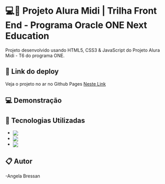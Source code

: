 # 💻🚀 Projeto Alura Midi | Trilha Front End - Programa Oracle ONE Next Education

Projeto desenvolvido usando HTML5, CSS3 & JavaScript do Projeto Alura Midi -  T6 do programa ONE.

## 🔗 Link do deploy

Veja o projeto no ar no Github Pages [Neste Link](https://angelabressan.github.io/Alura-Midi/)


## 💻 Demonstração


## 🚀 Tecnologias Utilizadas

- <img align="center" src="https://img.shields.io/badge/HTML5-E34F26?style=for-the-badge&logo=html5&logoColor=white">
- <img align="center" src="https://img.shields.io/badge/CSS3-1572B6?style=for-the-badge&logo=css3&logoColor=white">
- <img align="center" src="https://img.shields.io/badge/JavaScript-323330?style=for-the-badge&logo=javascript&logoColor=F7DF1E">


 ## 📋 Autor
-Angela Bressan
